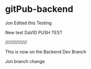 # gitPub-backend
Jon Edited this
Testing

New test
DaVID PUSH TEST


//////////////

This is now on the Backend Dev Branch

Jon branch change